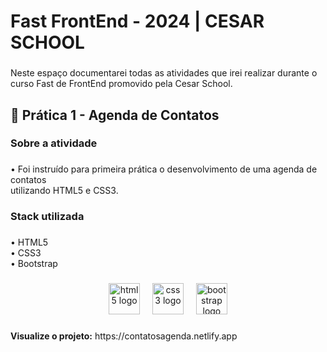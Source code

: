 <h1 align="left">Fast FrontEnd - 2024 | CESAR SCHOOL</h1>

###

<p align="left">Neste espaço documentarei todas as atividades que irei realizar durante o curso Fast de FrontEnd promovido pela Cesar School.</p>

###

<h2 align="left">📒 Prática 1 - Agenda de Contatos</h2>

###

<h3 align="left">Sobre a atividade</h3>

###

<p align="left">• Foi instruído para primeira prática o desenvolvimento de uma agenda de contatos <br>utilizando HTML5 e CSS3.</p>

###

<h3 align="left">Stack utilizada</h3>

###

<p align="left">• HTML5 <br>• CSS3<br>• Bootstrap</p>

###

<div align="center">
  <img src="https://cdn.jsdelivr.net/gh/devicons/devicon/icons/html5/html5-plain-wordmark.svg" height="50" alt="html5 logo"  />
  <img width="12" />
  <img src="https://cdn.jsdelivr.net/gh/devicons/devicon/icons/css3/css3-plain-wordmark.svg" height="50" alt="css3 logo"  />
  <img width="12" />
  <img src="https://cdn.jsdelivr.net/gh/devicons/devicon/icons/bootstrap/bootstrap-original.svg" height="50" alt="bootstrap logo"  />
</div>

###

<p align="left"><b>Visualize o projeto:</b> https://contatosagenda.netlify.app</p>

###
